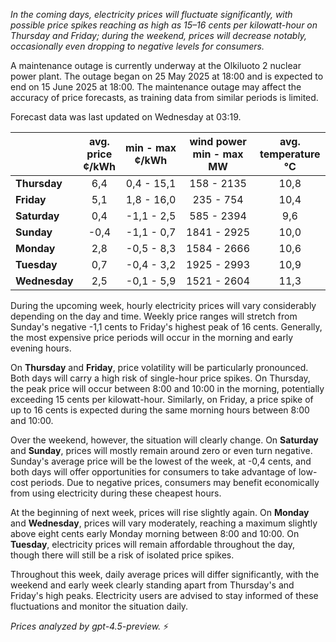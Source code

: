 *In the coming days, electricity prices will fluctuate significantly, with possible price spikes reaching as high as 15–16 cents per kilowatt-hour on Thursday and Friday; during the weekend, prices will decrease notably, occasionally even dropping to negative levels for consumers.*

A maintenance outage is currently underway at the Olkiluoto 2 nuclear power plant. The outage began on 25 May 2025 at 18:00 and is expected to end on 15 June 2025 at 18:00. The maintenance outage may affect the accuracy of price forecasts, as training data from similar periods is limited.

Forecast data was last updated on Wednesday at 03:19.

|               | avg.<br>price<br>¢/kWh | min - max<br>¢/kWh | wind power<br>min - max<br>MW | avg.<br>temperature<br>°C |
|:-------------|:----------------:|:----------------:|:-------------:|:-------------:|
| **Thursday**     |       6,4        |    0,4 - 15,1     |     158 - 2135      |        10,8        |
| **Friday**       |       5,1        |    1,8 - 16,0     |     235 - 754       |        10,4        |
| **Saturday**     |       0,4        |   -1,1 - 2,5      |     585 - 2394      |         9,6        |
| **Sunday**       |      -0,4        |   -1,1 - 0,7      |    1841 - 2925      |        10,0        |
| **Monday**       |       2,8        |   -0,5 - 8,3      |    1584 - 2666      |        10,6        |
| **Tuesday**      |       0,7        |   -0,4 - 3,2      |    1925 - 2993      |        10,9        |
| **Wednesday**    |       2,5        |   -0,1 - 5,9      |    1521 - 2604      |        11,3        |

During the upcoming week, hourly electricity prices will vary considerably depending on the day and time. Weekly price ranges will stretch from Sunday's negative -1,1 cents to Friday's highest peak of 16 cents. Generally, the most expensive price periods will occur in the morning and early evening hours.

On **Thursday** and **Friday**, price volatility will be particularly pronounced. Both days will carry a high risk of single-hour price spikes. On Thursday, the peak price will occur between 8:00 and 10:00 in the morning, potentially exceeding 15 cents per kilowatt-hour. Similarly, on Friday, a price spike of up to 16 cents is expected during the same morning hours between 8:00 and 10:00.

Over the weekend, however, the situation will clearly change. On **Saturday** and **Sunday**, prices will mostly remain around zero or even turn negative. Sunday's average price will be the lowest of the week, at -0,4 cents, and both days will offer opportunities for consumers to take advantage of low-cost periods. Due to negative prices, consumers may benefit economically from using electricity during these cheapest hours.

At the beginning of next week, prices will rise slightly again. On **Monday** and **Wednesday**, prices will vary moderately, reaching a maximum slightly above eight cents early Monday morning between 8:00 and 10:00. On **Tuesday**, electricity prices will remain affordable throughout the day, though there will still be a risk of isolated price spikes.

Throughout this week, daily average prices will differ significantly, with the weekend and early week clearly standing apart from Thursday's and Friday's high peaks. Electricity users are advised to stay informed of these fluctuations and monitor the situation daily.

*Prices analyzed by gpt-4.5-preview.* ⚡
